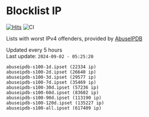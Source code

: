 # Blocklist IP

[![Hits](https://hits.seeyoufarm.com/api/count/incr/badge.svg?url=https%3A%2F%2Fgithub.com%2Fborestad%2Fblocklist-ip%2F&count_bg=%2379C83D&title_bg=%23555555&icon=&icon_color=%23E7E7E7&title=hits&edge_flat=false)](https://hits.seeyoufarm.com)  ![CI](https://img.shields.io/github/workflow/status/borestad/blocklist-ip/CI?style=flat-square)

Lists with worst IPv4 offenders, provided by [AbuseIPDB](https://www.abuseipdb.com/)

<!-- FOOTER-PLACEHOLDER -->
Updated every 5 hours<br>
Last update: `2024-09-02 - 05:25:20`
```
abuseipdb-s100-1d.ipset (22334 ip)
abuseipdb-s100-2d.ipset (26640 ip)
abuseipdb-s100-3d.ipset (29577 ip)
abuseipdb-s100-7d.ipset (35469 ip)
abuseipdb-s100-30d.ipset (57236 ip)
abuseipdb-s100-60d.ipset (83602 ip)
abuseipdb-s100-90d.ipset (113190 ip)
abuseipdb-s100-120d.ipset (135227 ip)
abuseipdb-s100-all.ipset (617409 ip)
```
